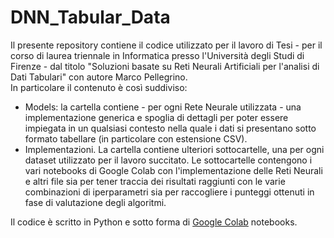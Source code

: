 # DNN_Tabular_Data

Il presente repository contiene il codice utilizzato per il lavoro di Tesi - per il corso di laurea triennale in Informatica presso l'Università degli Studi di Firenze - dal titolo "Soluzioni basate su Reti Neurali Artificiali per l'analisi di Dati Tabulari" con autore Marco Pellegrino.\
In particolare il contenuto è così suddiviso:
  * Models: la cartella contiene - per ogni Rete Neurale utilizzata - una implementazione generica e spoglia di dettagli per poter essere impiegata in un qualsiasi contesto nella quale i dati si presentano sotto formato tabellare (in particolare con estensione CSV).
  * Implementazioni. La cartella contiene ulteriori sottocartelle, una per ogni dataset utilizzato per il lavoro succitato. Le sottocartelle contengono i vari notebooks di Google Colab con l'implementazione delle Reti Neurali e altri file sia per tener traccia dei risultati raggiunti con le varie combinazioni di iperparametri sia per raccogliere i punteggi ottenuti in fase di valutazione degli algoritmi.

Il codice è scritto in Python e sotto forma di [Google Colab](https://colab.research.google.com/notebooks/intro.ipynb?utm_source=scs-index#scrollTo=gJr_9dXGpJ05) notebooks.
